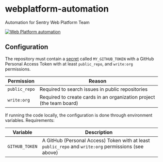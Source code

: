 # webplatform-automation
Automation for Sentry Web Platform Team

[![Web Platform automation](https://github.com/vladanpaunovic/webplatform-automation/actions/workflows/webplatform.yaml/badge.svg?branch=main)](https://github.com/vladanpaunovic/webplatform-automation/actions/workflows/webplatform.yaml)

## Configuration

The repository must contain a
[secret](https://docs.github.com/en/actions/reference/encrypted-secrets) called
`MY_GITHUB_TOKEN` with a GitHub Personal Access Token with at least
`public_repo`, and `write:org` permissions.

| Permission | Reason |
| ---------- | ------ |
| `public_repo` | Required to search issues in public repositories |
| `write:org` | Required to create cards in an organization project (the team board) |

If running the code locally, the configuration is done through environment
variables. Requirements:

| Variable       | Description |
| -------------- | ----------- |
| `GITHUB_TOKEN` | A GitHub (Personal Access) Token with at least `public_repo` and `write:org` permissions (see above) |
